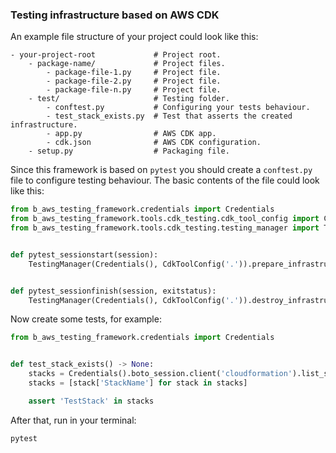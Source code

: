 ### Testing infrastructure based on AWS CDK

An example file structure of your project could look like this:

```text
- your-project-root             # Project root.
    - package-name/             # Project files.
        - package-file-1.py     # Project file.
        - package-file-2.py     # Project file.
        - package-file-n.py     # Project file.
    - test/                     # Testing folder.
        - conftest.py           # Configuring your tests behaviour.
        - test_stack_exists.py  # Test that asserts the created infrastructure.
        - app.py                # AWS CDK app.
        - cdk.json              # AWS CDK configuration.
    - setup.py                  # Packaging file.
```

Since this framework is based on `pytest` you should create a `conftest.py`
file to configure testing behaviour. The basic contents of the file could
look like this:

```python
from b_aws_testing_framework.credentials import Credentials
from b_aws_testing_framework.tools.cdk_testing.cdk_tool_config import CdkToolConfig
from b_aws_testing_framework.tools.cdk_testing.testing_manager import TestingManager


def pytest_sessionstart(session):
    TestingManager(Credentials(), CdkToolConfig('.')).prepare_infrastructure()


def pytest_sessionfinish(session, exitstatus):
    TestingManager(Credentials(), CdkToolConfig('.')).destroy_infrastructure()
```

Now create some tests, for example:

```python
from b_aws_testing_framework.credentials import Credentials


def test_stack_exists() -> None:
    stacks = Credentials().boto_session.client('cloudformation').list_stacks()['StackSummaries']
    stacks = [stack['StackName'] for stack in stacks]

    assert 'TestStack' in stacks
```

After that, run in your terminal:

```
pytest
```
